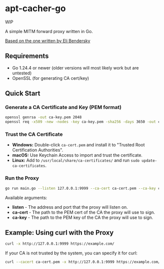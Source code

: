 # apt-cacher-go

WIP

A simple MITM forward proxy written in Go.

[Based on the one written by Eli Bendersky](https://github.com/eliben/code-for-blog/blob/main/2022/go-and-proxies/connect-mitm-proxy.go)

## Requirements

- Go 1.24.4 or newer (older versions will most likely work but are untested)
- OpenSSL (for generating CA cert/key)

## Quick Start

### Generate a CA Certificate and Key (PEM format)

```sh
openssl genrsa -out ca-key.pem 2048
openssl req -x509 -new -nodes -key ca-key.pem -sha256 -days 3650 -out ca-cert.pem -subj "/CN=MITMProxy"
```

### Trust the CA Certificate

- **Windows:** Double-click `ca-cert.pem` and install it to "Trusted Root Certification Authorities".
- **macOS:** Use Keychain Access to import and trust the certificate.
- **Linux:** Add to `/usr/local/share/ca-certificates/` and run `sudo update-ca-certificates`.

### Run the Proxy

```sh
go run main.go --listen 127.0.0.1:9999 --ca-cert ca-cert.pem --ca-key ca-key.pem
```

Available arguments:

- **listen** - The address and port that the proxy will listen on.
- **ca-cert** - The path to the PEM cert of the CA the proxy will use to sign.
- **ca-key** - The path to the PEM key of the CA the proxy will use to sign.

## Example: Using curl with the Proxy

```sh
curl -x http://127.0.0.1:9999 https://example.com/
```

If your CA is not trusted by the system, you can specify it for curl:

```sh
curl --cacert ca-cert.pem -x http://127.0.0.1:9999 https://example.com/
```
